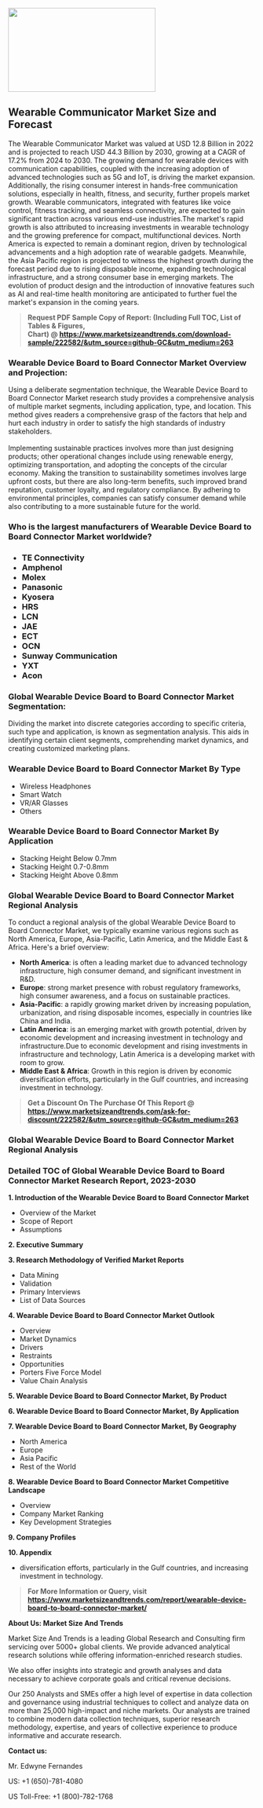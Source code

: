 <p><img class="alignnone size-medium wp-image-20088" src="https://ffe5etoiles.com/wp-content/uploads/2024/12/MST1-300x171.png" alt="" width="300" height="171" /></p><h2>Wearable Communicator Market Size and Forecast</h2><p>The Wearable Communicator Market was valued at USD 12.8 Billion in 2022 and is projected to reach USD 44.3 Billion by 2030, growing at a CAGR of 17.2% from 2024 to 2030. The growing demand for wearable devices with communication capabilities, coupled with the increasing adoption of advanced technologies such as 5G and IoT, is driving the market expansion. Additionally, the rising consumer interest in hands-free communication solutions, especially in health, fitness, and security, further propels market growth. Wearable communicators, integrated with features like voice control, fitness tracking, and seamless connectivity, are expected to gain significant traction across various end-use industries.The market's rapid growth is also attributed to increasing investments in wearable technology and the growing preference for compact, multifunctional devices. North America is expected to remain a dominant region, driven by technological advancements and a high adoption rate of wearable gadgets. Meanwhile, the Asia Pacific region is projected to witness the highest growth during the forecast period due to rising disposable income, expanding technological infrastructure, and a strong consumer base in emerging markets. The evolution of product design and the introduction of innovative features such as AI and real-time health monitoring are anticipated to further fuel the market's expansion in the coming years.</p></p><blockquote id="" class=""><strong>Request PDF Sample Copy of Report: (Including Full TOC, List of Tables &amp; Figures, Chart)&nbsp;@&nbsp;<strong><a href="https://www.marketsizeandtrends.com/download-sample/222582/&utm_source=github-GC&utm_medium=263" target="_blank">https://www.marketsizeandtrends.com/download-sample/222582/&utm_source=github-GC&utm_medium=263</a></strong></strong></blockquote><h3 id="" class="">Wearable Device Board to Board Connector Market&nbsp;Overview and Projection:</h3><p id="" class="">Using a deliberate segmentation technique, the Wearable Device Board to Board Connector Market research study provides a comprehensive analysis of multiple market segments, including application, type, and location. This method gives readers a comprehensive grasp of the factors that help and hurt each industry in order to satisfy the high standards of industry stakeholders. <br /> <br />Implementing sustainable practices involves more than just designing products; other operational changes include using renewable energy, optimizing transportation, and adopting the concepts of the circular economy. Making the transition to sustainability sometimes involves large upfront costs, but there are also long-term benefits, such improved brand reputation, customer loyalty, and regulatory compliance. By adhering to environmental principles, companies can satisfy consumer demand while also contributing to a more sustainable future for the world.</p><h3 id="" class="">Who is the largest manufacturers of&nbsp;Wearable Device Board to Board Connector Market worldwide?</h3><h3 class=""><p><ul><li>TE Connectivity </li><li> Amphenol </li><li> Molex </li><li> Panasonic </li><li> Kyosera </li><li> HRS </li><li> LCN </li><li> JAE </li><li> ECT </li><li> OCN </li><li> Sunway Communication </li><li> YXT </li><li> Acon</li></ul></p></h3><h3 id="" class="">Global&nbsp;Wearable Device Board to Board Connector Market Segmentation:</h3><p id="" class="">Dividing the market into discrete categories according to specific criteria, such type and application, is known as segmentation analysis. This aids in identifying certain client segments, comprehending market dynamics, and creating customized marketing plans.</p><h3 id="" class="">Wearable Device Board to Board Connector Market&nbsp;By Type</h3><p><p><ul><li>Wireless Headphones</li><li> Smart Watch</li><li> VR/AR Glasses</li><li> Others</p></li></ul></p></p><h3 id="" class="">Wearable Device Board to Board Connector Market&nbsp;By Application</h3><p class=""><p><ul><li>Stacking Height Below 0.7mm</li><li> Stacking Height 0.7-0.8mm</li><li> Stacking Height Above 0.8mm</li></ul></p></p><h3 id="" class="">Global Wearable Device Board to Board Connector Market Regional Analysis</h3><p id="" class="">To conduct a regional analysis of the global Wearable Device Board to Board Connector Market, we typically examine various regions such as North America, Europe, Asia-Pacific, Latin America, and the Middle East &amp; Africa. Here's a brief overview:</p><ul><li><strong>North America</strong>: is often a leading market due to advanced technology infrastructure, high consumer demand, and significant investment in R&amp;D.</li><li><strong>Europe</strong>: strong market presence with robust regulatory frameworks, high consumer awareness, and a focus on sustainable practices.</li><li><strong>Asia-Pacific</strong>: a rapidly growing market driven by increasing population, urbanization, and rising disposable incomes, especially in countries like China and India.</li><li><strong>Latin America</strong>: is an emerging market with growth potential, driven by economic development and increasing investment in technology and infrastructure.Due to economic development and rising investments in infrastructure and technology, Latin America is a developing market with room to grow.</li><li><strong>Middle East &amp; Africa</strong>: Growth in this region is driven by economic diversification efforts, particularly in the Gulf countries, and increasing investment in technology.</li></ul><blockquote id="" class=""><strong>Get a Discount On The Purchase Of This Report @ <strong><a href="https://www.marketsizeandtrends.com/ask-for-discount/222582/&utm_source=github-GC&utm_medium=263" target="_blank">https://www.marketsizeandtrends.com/ask-for-discount/222582/&utm_source=github-GC&utm_medium=263</a></strong></strong></blockquote><h3 id="" class="">Global Wearable Device Board to Board Connector Market Regional Analysis</h3><h3 id="" class="">Detailed TOC of Global Wearable Device Board to Board Connector Market Research Report, 2023-2030</h3><p id="" class=""><strong>1. Introduction of the Wearable Device Board to Board Connector Market</strong></p><ul><li>Overview of the Market</li><li>Scope of Report</li><li>Assumptions</li></ul><p id="" class=""><strong>2. Executive Summary</strong></p><p id="" class=""><strong>3. Research Methodology of Verified Market Reports</strong></p><ul><li>Data Mining</li><li>Validation</li><li>Primary Interviews</li><li>List of Data Sources</li></ul><p id="" class=""><strong>4. Wearable Device Board to Board Connector Market Outlook</strong></p><ul><li>Overview</li><li>Market Dynamics</li><li>Drivers</li><li>Restraints</li><li>Opportunities</li><li>Porters Five Force Model</li><li>Value Chain Analysis</li></ul><p id="" class=""><strong>5. Wearable Device Board to Board Connector Market, By Product</strong></p><p id="" class=""><strong>6. Wearable Device Board to Board Connector Market, By Application</strong></p><p id="" class=""><strong>7. Wearable Device Board to Board Connector Market, By Geography</strong></p><ul><li>North America</li><li>Europe</li><li>Asia Pacific</li><li>Rest of the World</li></ul><p id="" class=""><strong>8. Wearable Device Board to Board Connector Market Competitive Landscape</strong></p><ul><li>Overview</li><li>Company Market Ranking</li><li>Key Development Strategies</li></ul><p id="" class=""><strong>9. Company Profiles</strong></p><p id="" class=""><strong>10. Appendix</strong></p><ul><li>diversification efforts, particularly in the Gulf countries, and increasing investment in technology.</li></ul><blockquote id="" class=""><strong>For More Information or Query, visit <strong><strong><a href="https://www.marketsizeandtrends.com/report/wearable-device-board-to-board-connector-market/" target="_blank">https://www.marketsizeandtrends.com/report/wearable-device-board-to-board-connector-market/</a></strong></strong></strong></blockquote><p id="" class=""><strong>About Us: Market Size And Trends</strong></p><p id="" class="">Market Size And Trends is a leading Global Research and Consulting firm servicing over 5000+ global clients. We provide advanced analytical research solutions while offering information-enriched research studies.</p><p id="" class="">We also offer insights into strategic and growth analyses and data necessary to achieve corporate goals and critical revenue decisions.</p><p id="" class="">Our 250 Analysts and SMEs offer a high level of expertise in data collection and governance using industrial techniques to collect and analyze data on more than 25,000 high-impact and niche markets. Our analysts are trained to combine modern data collection techniques, superior research methodology, expertise, and years of collective experience to produce informative and accurate research.</p><p id="" class=""><strong>Contact us:</strong></p><p id="" class="">Mr. Edwyne Fernandes</p><p id="" class="">US: +1 (650)-781-4080</p><p id="" class="">US Toll-Free: +1 (800)-782-1768</p>
